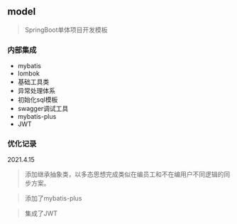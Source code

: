 ## model

> SpringBoot单体项目开发模板

### 内部集成

- mybatis
- lombok
- 基础工具类
- 异常处理体系
- 初始化sql模板
- swagger调试工具
- mybatis-plus
- JWT

### 优化记录

2021.4.15
> 添加继承抽象类，以多态思想完成类似在编员工和不在编用户不同逻辑的同步方案。

> 添加了mybatis-plus

> 集成了JWT